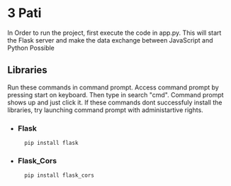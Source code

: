 # 3 Pati

In Order to run the project, first execute the code in app.py. This will start the Flask server and make the data exchange between JavaScript and Python Possible

## Libraries
Run these commands in command prompt. Access command prompt by pressing start on keyboard. Then type in search "cmd". Command prompt shows up and just click it. If these commands dont successfuly install the libraries, try launching command prompt with administartive rights. 
* ### Flask
        pip install flask
        
* ### Flask_Cors
        pip install flask_cors
